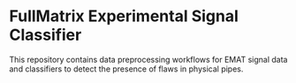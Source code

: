 #   FullMatrix Experimental Signal Classifier

This repository contains data preprocessing workflows for EMAT signal data and classifiers to detect the presence of flaws in physical pipes.